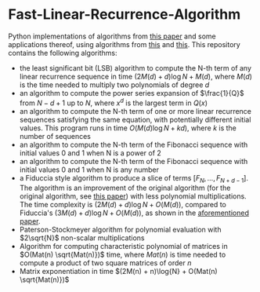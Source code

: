 # Fast-Linear-Recurrence-Algorithm
Python implementations of algorithms from [this paper](https://inria.hal.science/hal-02917827/document) and some applications thereof, using algorithms from [this](https://www.researchgate.net/publication/220617048_On_the_Number_of_Nonscalar_Multiplications_Necessary_to_Evaluate_Polynomials) and [this](https://inria.hal.science/hal-03016034v3/document).
This repository contains the following algorithms:
* the least significant bit (LSB) algorithm to compute the N-th term of any linear recurrence sequence in time $(2M(d) + d)\log{N} + M(d)$, where $M(d)$ is the time needed to multiply two polynomials of degree $d$
* an algorithm to compute the power series expansion of $\frac{1}{Q}$ from $N - d + 1$ up to $N$, where $x^d$ is the largest term in $Q(x)$
* an algorithm to compute the N-th term of one or more linear recurrence sequences satisfying the same equation, with potentially different initial values. This program runs in time $O(M(d)\log{N} + kd)$, where $k$ is the number of sequences
* an algorithm to compute the N-th term of the Fibonacci sequence with initial values 0 and 1 when N is a power of 2
* an algorithm to compute the N-th term of the Fibonacci sequence with initial values 0 and 1 when N is any number
* a Fiduccia style algorithm to produce a slice of terms $[F_N, \ldots, F_{N + d - 1}]$. The algorithm is an improvement of the original algorithm (for the original algorithm, see [this paper](https://epubs.siam.org/doi/10.1137/0214007)) with less polynomial multiplications. The time complexity is $(2M(d) + d) \log{N} + O(M(d))$, compared to Fiduccia's $(3M(d) + d) \log{N} + O(M(d))$, as shown in the [aforementioned paper](https://inria.hal.science/hal-02917827/document).
* Paterson-Stockmeyer algorithm for polynomial evaluation with $2\sqrt{N}$ non-scalar multiplications
* Algorithm for computing characteristic polynomial of matrices in $O(Mat(n) \sqrt{Mat(n)})$ time, where $Mat(n)$ is time needed to compute a product of two square matrices of order $n$
* Matrix exponentiation in time $(2M(n) + n)\log{N} + O(Mat(n) \sqrt{Mat(n)})$
